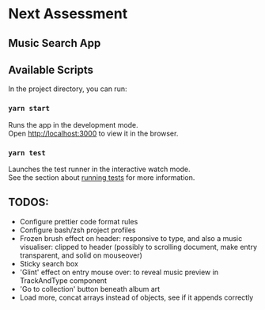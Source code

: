# Next Assessment
## Music Search App

## Available Scripts

In the project directory, you can run:

### `yarn start`

Runs the app in the development mode.<br />
Open [http://localhost:3000](http://localhost:3000) to view it in the browser.

### `yarn test`

Launches the test runner in the interactive watch mode.<br />
See the section about [running tests](https://facebook.github.io/create-react-app/docs/running-tests) for more information.

## TODOS:
- Configure prettier code format rules
- Configure bash/zsh project profiles
- Frozen brush effect on header: responsive to type, and also a music visualiser: clipped to header (possibly to scrolling document, make entry transparent, and solid on mouseover)
- Sticky search box
- 'Glint' effect on entry mouse over: to reveal music preview in TrackAndType component
- 'Go to collection' button beneath album art
- Load more, concat arrays instead of objects, see if it appends correctly
